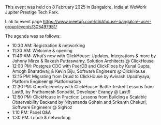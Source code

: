 This event was held on 8 February 2025 in Bangalore, India at WeWork Jupiter Prestige Tech Park.

Link to event page https://www.meetup.com/clickhouse-bangalore-user-group/events/305497951/

The agenda was as follows:
- 10:30 AM: Registration & networking
- 11:30 AM: Welcome & opening
- 11:40 AM: What’s new with ClickHouse: Updates, Integrations & more by Johnny Mirza & Rakesh Puttaswamy, Solution Architects @ ClickHouse
- 12:00 PM: Postgres CDC with PeerDB and ClickPipes by Kunal Gupta, Amogh Bharadwaj, & Kevin Biju, Software Engineers @ ClickHouse
- 12:15 PM: Migrating from Druid to ClickHouse by Avinash Upadhyaya, Platform Engineer @ Platformatory
- 12:30 PM: OpenTelemetry with ClickHouse: Battle-tested Lessons from Last9, by Prathamesh Sonpatki, Developer Evangy @ Last9
- 12:50 PM: ClickHouse in Practice: Lessons from Building a Scalable Observability Backend by Nityananda Gohain and Srikanth Chekuri, Software Engineers @ SigNoz
- 1:10 PM: Panel Q&A
- 1:30 PM: Lunch & networking
